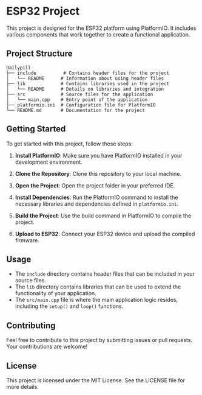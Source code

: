 # ESP32 Project

This project is designed for the ESP32 platform using PlatformIO. It includes various components that work together to create a functional application.

## Project Structure

```
Dailypill
├── include          # Contains header files for the project
│   └── README      # Information about using header files
├── lib             # Contains libraries used in the project
│   └── README      # Details on libraries and integration
├── src             # Source files for the application
│   └── main.cpp    # Entry point of the application
├── platformio.ini  # Configuration file for PlatformIO
└── README.md       # Documentation for the project
```

## Getting Started

To get started with this project, follow these steps:

1. **Install PlatformIO**: Make sure you have PlatformIO installed in your development environment.

2. **Clone the Repository**: Clone this repository to your local machine.

3. **Open the Project**: Open the project folder in your preferred IDE.

4. **Install Dependencies**: Run the PlatformIO command to install the necessary libraries and dependencies defined in `platformio.ini`.

5. **Build the Project**: Use the build command in PlatformIO to compile the project.

6. **Upload to ESP32**: Connect your ESP32 device and upload the compiled firmware.

## Usage

- The `include` directory contains header files that can be included in your source files.
- The `lib` directory contains libraries that can be used to extend the functionality of your application.
- The `src/main.cpp` file is where the main application logic resides, including the `setup()` and `loop()` functions.

## Contributing

Feel free to contribute to this project by submitting issues or pull requests. Your contributions are welcome!

## License

This project is licensed under the MIT License. See the LICENSE file for more details.